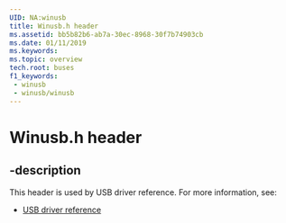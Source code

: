 ```yaml
---
UID: NA:winusb
title: Winusb.h header
ms.assetid: bb5b82b6-ab7a-30ec-8968-30f7b74903cb
ms.date: 01/11/2019
ms.keywords: 
ms.topic: overview
tech.root: buses
f1_keywords:
 - winusb
 - winusb/winusb
---
```


# Winusb.h header


## -description

This header is used by USB driver reference. For more information, see:

- [USB driver reference](../_buses/index.md)

